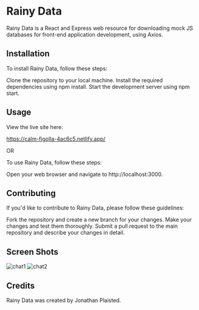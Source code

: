 # Rainy Data

Rainy Data is a React and Express web resource for downloading mock JS databases for front-end application development, using Axios.

## Installation

To install Rainy Data, follow these steps:

Clone the repository to your local machine.
Install the required dependencies using npm install.
Start the development server using npm start.

## Usage

View the live site here:

https://calm-figolla-4ac6c5.netlify.app/

OR

To use Rainy Data, follow these steps:

Open your web browser and navigate to http://localhost:3000.

## Contributing

If you'd like to contribute to Rainy Data, please follow these guidelines:

Fork the repository and create a new branch for your changes.
Make your changes and test them thoroughly.
Submit a pull request to the main repository and describe your changes in detail.

## Screen Shots

![chat1](https://user-images.githubusercontent.com/55415399/223567015-c9acdc44-cb7a-4eb0-ad0d-c3c06766a322.JPG)
![chat2](https://user-images.githubusercontent.com/55415399/223567025-aec76580-337b-4d73-bf4d-1265fcb72be0.JPG)


## Credits
Rainy Data was created by Jonathan Plaisted.
